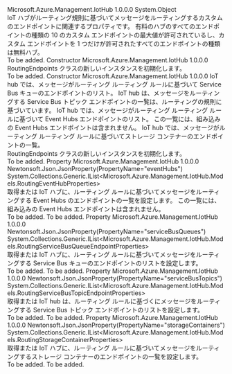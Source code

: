 <Type Name="RoutingEndpoints" FullName="Microsoft.Azure.Management.IotHub.Models.RoutingEndpoints">
  <TypeSignature Language="C#" Value="public class RoutingEndpoints" />
  <TypeSignature Language="ILAsm" Value=".class public auto ansi beforefieldinit RoutingEndpoints extends System.Object" />
  <TypeSignature Language="DocId" Value="T:Microsoft.Azure.Management.IotHub.Models.RoutingEndpoints" />
  <TypeSignature Language="VB.NET" Value="Public Class RoutingEndpoints" />
  <TypeSignature Language="F#" Value="type RoutingEndpoints = class" />
  <AssemblyInfo>
    <AssemblyName>Microsoft.Azure.Management.IotHub</AssemblyName>
    <AssemblyVersion>1.0.0.0</AssemblyVersion>
  </AssemblyInfo>
  <Base>
    <BaseTypeName>System.Object</BaseTypeName>
  </Base>
  <Interfaces />
  <Docs>
    <summary>
            IoT ハブがルーティング規則に基づいてメッセージをルーティングするカスタムのエンドポイントに関連するプロパティです。 有料のハブのすべてのエンドポイントの種類の 10 のカスタム エンドポイントの最大値が許可されているし、カスタム エンドポイントを 1 つだけが許可されたすべてのエンドポイントの種類は無料ハブ。
            </summary>
    <remarks>To be added.</remarks>
  </Docs>
  <Members>
    <Member MemberName=".ctor">
      <MemberSignature Language="C#" Value="public RoutingEndpoints ();" />
      <MemberSignature Language="ILAsm" Value=".method public hidebysig specialname rtspecialname instance void .ctor() cil managed" />
      <MemberSignature Language="DocId" Value="M:Microsoft.Azure.Management.IotHub.Models.RoutingEndpoints.#ctor" />
      <MemberSignature Language="VB.NET" Value="Public Sub New ()" />
      <MemberType>Constructor</MemberType>
      <AssemblyInfo>
        <AssemblyName>Microsoft.Azure.Management.IotHub</AssemblyName>
        <AssemblyVersion>1.0.0.0</AssemblyVersion>
      </AssemblyInfo>
      <Parameters />
      <Docs>
        <summary>
            RoutingEndpoints クラスの新しいインスタンスを初期化します。
            </summary>
        <remarks>To be added.</remarks>
      </Docs>
    </Member>
    <Member MemberName=".ctor">
      <MemberSignature Language="C#" Value="public RoutingEndpoints (System.Collections.Generic.IList&lt;Microsoft.Azure.Management.IotHub.Models.RoutingServiceBusQueueEndpointProperties&gt; serviceBusQueues = null, System.Collections.Generic.IList&lt;Microsoft.Azure.Management.IotHub.Models.RoutingServiceBusTopicEndpointProperties&gt; serviceBusTopics = null, System.Collections.Generic.IList&lt;Microsoft.Azure.Management.IotHub.Models.RoutingEventHubProperties&gt; eventHubs = null, System.Collections.Generic.IList&lt;Microsoft.Azure.Management.IotHub.Models.RoutingStorageContainerProperties&gt; storageContainers = null);" />
      <MemberSignature Language="ILAsm" Value=".method public hidebysig specialname rtspecialname instance void .ctor(class System.Collections.Generic.IList`1&lt;class Microsoft.Azure.Management.IotHub.Models.RoutingServiceBusQueueEndpointProperties&gt; serviceBusQueues, class System.Collections.Generic.IList`1&lt;class Microsoft.Azure.Management.IotHub.Models.RoutingServiceBusTopicEndpointProperties&gt; serviceBusTopics, class System.Collections.Generic.IList`1&lt;class Microsoft.Azure.Management.IotHub.Models.RoutingEventHubProperties&gt; eventHubs, class System.Collections.Generic.IList`1&lt;class Microsoft.Azure.Management.IotHub.Models.RoutingStorageContainerProperties&gt; storageContainers) cil managed" />
      <MemberSignature Language="DocId" Value="M:Microsoft.Azure.Management.IotHub.Models.RoutingEndpoints.#ctor(System.Collections.Generic.IList{Microsoft.Azure.Management.IotHub.Models.RoutingServiceBusQueueEndpointProperties},System.Collections.Generic.IList{Microsoft.Azure.Management.IotHub.Models.RoutingServiceBusTopicEndpointProperties},System.Collections.Generic.IList{Microsoft.Azure.Management.IotHub.Models.RoutingEventHubProperties},System.Collections.Generic.IList{Microsoft.Azure.Management.IotHub.Models.RoutingStorageContainerProperties})" />
      <MemberSignature Language="VB.NET" Value="Public Sub New (Optional serviceBusQueues As IList(Of RoutingServiceBusQueueEndpointProperties) = null, Optional serviceBusTopics As IList(Of RoutingServiceBusTopicEndpointProperties) = null, Optional eventHubs As IList(Of RoutingEventHubProperties) = null, Optional storageContainers As IList(Of RoutingStorageContainerProperties) = null)" />
      <MemberSignature Language="F#" Value="new Microsoft.Azure.Management.IotHub.Models.RoutingEndpoints : System.Collections.Generic.IList&lt;Microsoft.Azure.Management.IotHub.Models.RoutingServiceBusQueueEndpointProperties&gt; * System.Collections.Generic.IList&lt;Microsoft.Azure.Management.IotHub.Models.RoutingServiceBusTopicEndpointProperties&gt; * System.Collections.Generic.IList&lt;Microsoft.Azure.Management.IotHub.Models.RoutingEventHubProperties&gt; * System.Collections.Generic.IList&lt;Microsoft.Azure.Management.IotHub.Models.RoutingStorageContainerProperties&gt; -&gt; Microsoft.Azure.Management.IotHub.Models.RoutingEndpoints" Usage="new Microsoft.Azure.Management.IotHub.Models.RoutingEndpoints (serviceBusQueues, serviceBusTopics, eventHubs, storageContainers)" />
      <MemberType>Constructor</MemberType>
      <AssemblyInfo>
        <AssemblyName>Microsoft.Azure.Management.IotHub</AssemblyName>
        <AssemblyVersion>1.0.0.0</AssemblyVersion>
      </AssemblyInfo>
      <Parameters>
        <Parameter Name="serviceBusQueues" Type="System.Collections.Generic.IList&lt;Microsoft.Azure.Management.IotHub.Models.RoutingServiceBusQueueEndpointProperties&gt;" />
        <Parameter Name="serviceBusTopics" Type="System.Collections.Generic.IList&lt;Microsoft.Azure.Management.IotHub.Models.RoutingServiceBusTopicEndpointProperties&gt;" />
        <Parameter Name="eventHubs" Type="System.Collections.Generic.IList&lt;Microsoft.Azure.Management.IotHub.Models.RoutingEventHubProperties&gt;" />
        <Parameter Name="storageContainers" Type="System.Collections.Generic.IList&lt;Microsoft.Azure.Management.IotHub.Models.RoutingStorageContainerProperties&gt;" />
      </Parameters>
      <Docs>
        <param name="serviceBusQueues">IoT hub では、メッセージがルーティング ルーティング ルールに基づいて Service Bus キューのエンドポイントのリスト。</param>
        <param name="serviceBusTopics">IoT hub は、メッセージをルーティングする Service Bus トピック エンドポイントの一覧は、ルーティングの規則に基づいています。</param>
        <param name="eventHubs">IoT hub では、メッセージがルーティング ルーティング ルールに基づいて Event Hubs エンドポイントのリスト。 この一覧には、組み込みの Event Hubs エンドポイントは含まれません。</param>
        <param name="storageContainers">IoT hub では、メッセージがルーティング ルーティング ルールに基づいてストレージ コンテナーのエンドポイントの一覧。</param>
        <summary>
            RoutingEndpoints クラスの新しいインスタンスを初期化します。
            </summary>
        <remarks>To be added.</remarks>
      </Docs>
    </Member>
    <Member MemberName="EventHubs">
      <MemberSignature Language="C#" Value="public System.Collections.Generic.IList&lt;Microsoft.Azure.Management.IotHub.Models.RoutingEventHubProperties&gt; EventHubs { get; set; }" />
      <MemberSignature Language="ILAsm" Value=".property instance class System.Collections.Generic.IList`1&lt;class Microsoft.Azure.Management.IotHub.Models.RoutingEventHubProperties&gt; EventHubs" />
      <MemberSignature Language="DocId" Value="P:Microsoft.Azure.Management.IotHub.Models.RoutingEndpoints.EventHubs" />
      <MemberSignature Language="VB.NET" Value="Public Property EventHubs As IList(Of RoutingEventHubProperties)" />
      <MemberSignature Language="F#" Value="member this.EventHubs : System.Collections.Generic.IList&lt;Microsoft.Azure.Management.IotHub.Models.RoutingEventHubProperties&gt; with get, set" Usage="Microsoft.Azure.Management.IotHub.Models.RoutingEndpoints.EventHubs" />
      <MemberType>Property</MemberType>
      <AssemblyInfo>
        <AssemblyName>Microsoft.Azure.Management.IotHub</AssemblyName>
        <AssemblyVersion>1.0.0.0</AssemblyVersion>
      </AssemblyInfo>
      <Attributes>
        <Attribute>
          <AttributeName>Newtonsoft.Json.JsonProperty(PropertyName="eventHubs")</AttributeName>
        </Attribute>
      </Attributes>
      <ReturnValue>
        <ReturnType>System.Collections.Generic.IList&lt;Microsoft.Azure.Management.IotHub.Models.RoutingEventHubProperties&gt;</ReturnType>
      </ReturnValue>
      <Docs>
        <summary>
            取得または IoT ハブに、ルーティング ルールに基づいてメッセージをルーティングする Event Hubs のエンドポイントの一覧を設定します。 この一覧には、組み込みの Event Hubs エンドポイントは含まれません。
            </summary>
        <value>To be added.</value>
        <remarks>To be added.</remarks>
      </Docs>
    </Member>
    <Member MemberName="ServiceBusQueues">
      <MemberSignature Language="C#" Value="public System.Collections.Generic.IList&lt;Microsoft.Azure.Management.IotHub.Models.RoutingServiceBusQueueEndpointProperties&gt; ServiceBusQueues { get; set; }" />
      <MemberSignature Language="ILAsm" Value=".property instance class System.Collections.Generic.IList`1&lt;class Microsoft.Azure.Management.IotHub.Models.RoutingServiceBusQueueEndpointProperties&gt; ServiceBusQueues" />
      <MemberSignature Language="DocId" Value="P:Microsoft.Azure.Management.IotHub.Models.RoutingEndpoints.ServiceBusQueues" />
      <MemberSignature Language="VB.NET" Value="Public Property ServiceBusQueues As IList(Of RoutingServiceBusQueueEndpointProperties)" />
      <MemberSignature Language="F#" Value="member this.ServiceBusQueues : System.Collections.Generic.IList&lt;Microsoft.Azure.Management.IotHub.Models.RoutingServiceBusQueueEndpointProperties&gt; with get, set" Usage="Microsoft.Azure.Management.IotHub.Models.RoutingEndpoints.ServiceBusQueues" />
      <MemberType>Property</MemberType>
      <AssemblyInfo>
        <AssemblyName>Microsoft.Azure.Management.IotHub</AssemblyName>
        <AssemblyVersion>1.0.0.0</AssemblyVersion>
      </AssemblyInfo>
      <Attributes>
        <Attribute>
          <AttributeName>Newtonsoft.Json.JsonProperty(PropertyName="serviceBusQueues")</AttributeName>
        </Attribute>
      </Attributes>
      <ReturnValue>
        <ReturnType>System.Collections.Generic.IList&lt;Microsoft.Azure.Management.IotHub.Models.RoutingServiceBusQueueEndpointProperties&gt;</ReturnType>
      </ReturnValue>
      <Docs>
        <summary>
            取得または IoT ハブに、ルーティング ルールに基づいてメッセージをルーティングする Service Bus キューのエンドポイントのリストを設定します。
            </summary>
        <value>To be added.</value>
        <remarks>To be added.</remarks>
      </Docs>
    </Member>
    <Member MemberName="ServiceBusTopics">
      <MemberSignature Language="C#" Value="public System.Collections.Generic.IList&lt;Microsoft.Azure.Management.IotHub.Models.RoutingServiceBusTopicEndpointProperties&gt; ServiceBusTopics { get; set; }" />
      <MemberSignature Language="ILAsm" Value=".property instance class System.Collections.Generic.IList`1&lt;class Microsoft.Azure.Management.IotHub.Models.RoutingServiceBusTopicEndpointProperties&gt; ServiceBusTopics" />
      <MemberSignature Language="DocId" Value="P:Microsoft.Azure.Management.IotHub.Models.RoutingEndpoints.ServiceBusTopics" />
      <MemberSignature Language="VB.NET" Value="Public Property ServiceBusTopics As IList(Of RoutingServiceBusTopicEndpointProperties)" />
      <MemberSignature Language="F#" Value="member this.ServiceBusTopics : System.Collections.Generic.IList&lt;Microsoft.Azure.Management.IotHub.Models.RoutingServiceBusTopicEndpointProperties&gt; with get, set" Usage="Microsoft.Azure.Management.IotHub.Models.RoutingEndpoints.ServiceBusTopics" />
      <MemberType>Property</MemberType>
      <AssemblyInfo>
        <AssemblyName>Microsoft.Azure.Management.IotHub</AssemblyName>
        <AssemblyVersion>1.0.0.0</AssemblyVersion>
      </AssemblyInfo>
      <Attributes>
        <Attribute>
          <AttributeName>Newtonsoft.Json.JsonProperty(PropertyName="serviceBusTopics")</AttributeName>
        </Attribute>
      </Attributes>
      <ReturnValue>
        <ReturnType>System.Collections.Generic.IList&lt;Microsoft.Azure.Management.IotHub.Models.RoutingServiceBusTopicEndpointProperties&gt;</ReturnType>
      </ReturnValue>
      <Docs>
        <summary>
            取得または IoT hub は、ルーティング ルールに基づくにメッセージをルーティングする Service Bus トピック エンドポイントのリストを設定します。
            </summary>
        <value>To be added.</value>
        <remarks>To be added.</remarks>
      </Docs>
    </Member>
    <Member MemberName="StorageContainers">
      <MemberSignature Language="C#" Value="public System.Collections.Generic.IList&lt;Microsoft.Azure.Management.IotHub.Models.RoutingStorageContainerProperties&gt; StorageContainers { get; set; }" />
      <MemberSignature Language="ILAsm" Value=".property instance class System.Collections.Generic.IList`1&lt;class Microsoft.Azure.Management.IotHub.Models.RoutingStorageContainerProperties&gt; StorageContainers" />
      <MemberSignature Language="DocId" Value="P:Microsoft.Azure.Management.IotHub.Models.RoutingEndpoints.StorageContainers" />
      <MemberSignature Language="VB.NET" Value="Public Property StorageContainers As IList(Of RoutingStorageContainerProperties)" />
      <MemberSignature Language="F#" Value="member this.StorageContainers : System.Collections.Generic.IList&lt;Microsoft.Azure.Management.IotHub.Models.RoutingStorageContainerProperties&gt; with get, set" Usage="Microsoft.Azure.Management.IotHub.Models.RoutingEndpoints.StorageContainers" />
      <MemberType>Property</MemberType>
      <AssemblyInfo>
        <AssemblyName>Microsoft.Azure.Management.IotHub</AssemblyName>
        <AssemblyVersion>1.0.0.0</AssemblyVersion>
      </AssemblyInfo>
      <Attributes>
        <Attribute>
          <AttributeName>Newtonsoft.Json.JsonProperty(PropertyName="storageContainers")</AttributeName>
        </Attribute>
      </Attributes>
      <ReturnValue>
        <ReturnType>System.Collections.Generic.IList&lt;Microsoft.Azure.Management.IotHub.Models.RoutingStorageContainerProperties&gt;</ReturnType>
      </ReturnValue>
      <Docs>
        <summary>
            取得または IoT ハブに、ルーティング ルールに基づいてメッセージをルーティングするストレージ コンテナーのエンドポイントの一覧を設定します。
            </summary>
        <value>To be added.</value>
        <remarks>To be added.</remarks>
      </Docs>
    </Member>
  </Members>
</Type>